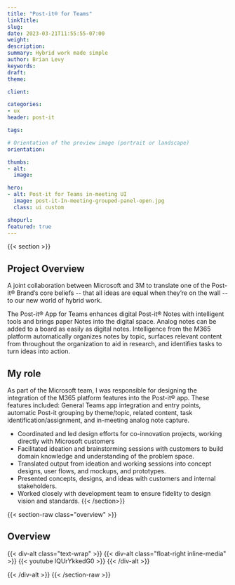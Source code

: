 ```yaml
---
title: "Post-it® for Teams"
linkTitle:
slug:
date: 2023-03-21T11:55:55-07:00
weight:
description:
summary: Hybrid work made simple
author: Brian Levy
keywords:
draft:
theme:

client:

categories:
- ux
header: post-it

tags:

# Orientation of the preview image (portrait or landscape)
orientation:

thumbs:
- alt:
  image:

hero:
- alt: Post-it for Teams in-meeting UI
  image: post-it-In-meeting-grouped-panel-open.jpg
  class: ui custom

shopurl:
featured: true
---
```

{{< section >}}
## Project Overview ##
A joint collaboration between Microsoft and 3M to translate one of the Post-it® Brand’s core beliefs -- that all ideas are equal when they’re on the wall -- to our new world of hybrid work​​​​​​​.

The Post-it® App for Teams enhances digital Post-it® Notes with intelligent tools and brings paper Notes into the digital space. Analog notes can be added to a board as easily as digital notes. Intelligence from the M365 platform automatically organizes notes by topic, surfaces relevant content from throughout the organization to aid in research, and identifies tasks to turn ideas into action. 

## My role ##
As part of the Microsoft team, I was responsible for designing the integration of the M365 platform features into the Post-it® app. These features included: General Teams app integration and entry points, automatic Post-it grouping by theme/topic, related content, task identification/assignment, and in-meeting analog note capture.

* Coordinated and led design efforts for co-innovation projects, working directly with Microsoft customers
* Facilitated ideation and brainstorming sessions with customers to build domain knowledge and understanding of the problem space.
* Translated output from ideation and working sessions into concept designs, user flows, and mockups, and prototypes.
* Presented concepts, designs, and ideas with customers and internal stakeholders.
* Worked closely with development team to ensure fidelity to design vision and standards.
{{< /section>}}

{{< section-raw class="overview" >}}
<h2> Overview </h2>
{{< div-alt class="text-wrap" >}}
{{< div-alt class="float-right inline-media" >}}
{{< youtube lQUrYkkedG0 >}}
{{< /div-alt >}}
<p></p>
{{< /div-alt >}}
{{< /section-raw >}}